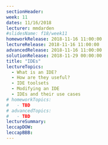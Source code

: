 ```yaml
---
sectionHeader:
week: 11
dates: 11/16/2018
lecturer: mmdarden
#slidesName: f18/week11
homeworkRelease: 2018-11-16 11:00:00
lectureRelease: 2018-11-16 11:00:00
advancedRelease: 2018-11-16 11:00:00
solutionRelease: 2018-11-29 00:00:00
title: "IDEs"
lectureTopics:
  - What is an IDE?
  - How are they useful?
  - IDE toolsets
  - Modifying an IDE
  - IDEs and their use cases
# homeworkTopics:
#   - TBD
# advancedTopics:
#   - TBD
lectureSummary:
leccapDOW:
leccapBBB:
---
```

